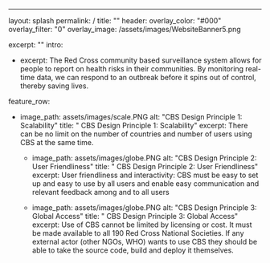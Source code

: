 ---
layout: splash
permalink: /
title: ""
header:
  overlay_color: "#000"
  overlay_filter: "0"
  overlay_image: /assets/images/WebsiteBanner5.png
    
excerpt: ""
intro: 
- excerpt: The Red Cross community based surveillance system allows for people to report on health risks in their communities. By monitoring real-time data, we can respond to an outbreak before it spins out of control, thereby saving lives.
    
feature_row:

- image_path: assets/images/scale.PNG
    alt: "CBS Design Principle 1: Scalability"
    title: " CBS Design Principle 1: Scalability"
    excerpt: There can be no limit on the number of countries and number of users using CBS at the same time.   
    
    - image_path: assets/images/globe.PNG
    alt: "CBS Design Principle 2: User Friendliness"
    title: " CBS Design Principle 2: User Friendliness"
    excerpt: User friendliness and interactivity: CBS must be easy to set up and easy to use by all users and enable easy communication and relevant feedback among and to all users  
    
    - image_path: assets/images/globe.PNG
    alt: "CBS Design Principle 3: Global Access"
    title: " CBS Design Principle 3: Global Access"
    excerpt: Use of CBS cannot be limited by licensing or cost. It must be made available to all 190 Red Cross National Societies. If any external actor (other NGOs, WHO) wants to use CBS they should be able to take the source code, build and deploy it themselves.   
